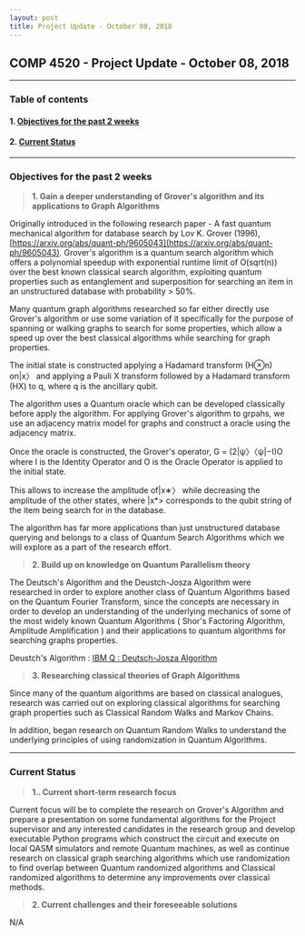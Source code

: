 ```yaml
---
layout: post
title: Project Update - October 08, 2018
---
```


## COMP 4520 - Project Update - October 08, 2018

----

### Table of contents

#### 1. [Objectives for the past 2 weeks](#objectives_for_the_past_2_weeks)

#### 2. [Current Status](#current_status)

----

### Objectives for the past 2 weeks<a id='objectives_for_the_past_2_weeks'></a>

> **1. Gain a deeper understanding of Grover's algorithm and its applications to Graph Algorithms**

Originally introduced in the following research paper - A fast quantum mechanical algorithm for database search by Lov K. Grover (1996), [https://arxiv.org/abs/quant-ph/9605043](https://arxiv.org/abs/quant-ph/9605043). Grover's algorithm is a quantum search algorithm which offers a polynomial speedup with exponential runtime limit of O(sqrt(n)) over the best known classical search algorithm, exploiting quantum properties such as entanglement and superposition for searching an item in an unstructured database with probability > 50%.

Many quantum graph algorithms researched so far either directly use Grover's algorithm or use some variation of it specifically for the purpose of spanning or walking graphs to search for some properties, which allow a speed up over the best classical algorithms while searching for graph properties.

The initial state is constructed applying a Hadamard transform (H⊗n) on|x〉 and applying a Pauli X transform followed by a Hadamard transform (HX) to q, where q is the ancillary qubit.

The algorithm uses a Quantum oracle which can be developed classically before apply the algorithm. For applying Grover's algorithm to grpahs, we use an adjacency matrix model for graphs and construct a oracle using the adjacency matrix.

Once the oracle is constructed, the Grover's operator, G = (2|ψ〉〈ψ|−I)O where I is the Identity Operator and O is the Oracle Operator is applied to the initial state.

This allows to increase the amplitude of|x∗〉 while decreasing the amplitude of the other states, where |x*> corresponds to the qubit string of the item being search for in the database.

The algorithm has far more applications than just unstructured database querying and belongs to a class of Quantum Search Algorithms which we will explore as a part of the research effort.


> **2. Build up on knowledge on Quantum Parallelism theory**

The Deutsch's Algorithm and the Deustch-Josza Algorithm were researched in order to explore another class of Quantum Algorithms based on the Quantum Fourier Transform, since the concepts are necessary in order to develop an understanding of the underlying mechanics of some of the most widely known Quantum Algorithms ( Shor's Factoring Algorithm, Amplitude Amplification ) and their applications to quantum algorithms for searching graphs properties.

Deustch's Algorithm : [IBM Q : Deutsch-Josza Algorithm](https://quantumexperience.ng.bluemix.net/proxy/tutorial/full-user-guide/004-Quantum_Algorithms/080-Deutsch-Jozsa_Algorithm.html)


>  **3. Researching classical theories of Graph Algorithms**

Since many of the quantum algorithms are based on classical analogues, research was carried out on exploring classical algorithms for searching graph properties such as Classical Random Walks and Markov Chains.

In addition, began research on Quantum Random Walks to understand the underlying principles of using randomization in Quantum Algorithms.
  
----

### Current Status<a id='current_status'></a>

> **1.. Current short-term research focus**

Current focus will be to complete the research on Grover's Algorithm and prepare a presentation on some fundamental algorithms for the Project supervisor and any interested candidates in the research group and develop executable Python programs which construct the circuit and execute on local QASM simulators and remote Quantum machines, as well as continue research on classical graph searching algorithms which use randomization to find overlap between Quantum randomized algorithms and Classical randomized algorithms to determine any improvements over classical methods.

> **2. Current challenges and their foreseeable solutions**

N/A

